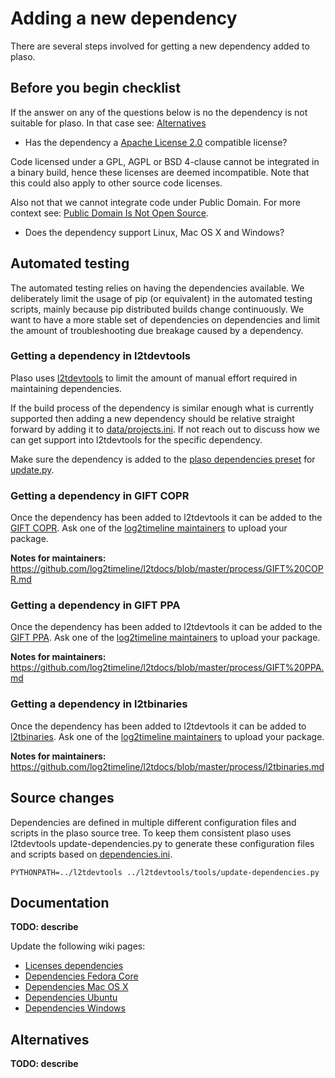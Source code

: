 # Adding a new dependency

There are several steps involved for getting a new dependency added to plaso.

## Before you begin checklist

If the answer on any of the questions below is no the dependency is not suitable for plaso. In that case see: [Alternatives](Adding-a-new-dependency.md#alternatives)

* Has the dependency a [Apache License 2.0](http://www.apache.org/licenses/LICENSE-2.0) compatible license?

Code licensed under a GPL, AGPL or BSD 4-clause cannot be integrated in a binary build, hence these licenses are deemed incompatible. Note that this could also apply to other source code licenses.

Also not that we cannot integrate code under Public Domain. For more context see: [Public Domain Is Not Open Source](https://opensource.org/node/878).

* Does the dependency support Linux, Mac OS X and Windows?

## Automated testing

The automated testing relies on having the dependencies available. We deliberately limit the usage of pip (or equivalent) in the automated testing scripts, mainly because pip distributed builds change continuously. We want to have a more stable set of dependencies on dependencies and limit the amount of troubleshooting due breakage caused by a dependency.

### Getting a dependency in l2tdevtools

Plaso uses [l2tdevtools](https://github.com/log2timeline/l2tdevtools) to limit the amount of manual effort required in maintaining dependencies.

If the build process of the dependency is similar enough what is currently supported then adding a new dependency should be relative straight forward by adding it to [data/projects.ini](https://github.com/log2timeline/l2tdevtools/blob/master/data/projects.ini). If not reach out to discuss how we can get support into l2tdevtools for the specific dependency.

Make sure the dependency is added to the [plaso dependencies preset](https://github.com/log2timeline/l2tdevtools/blob/master/data/presets.ini) for [update.py](https://github.com/log2timeline/l2tdevtools/blob/master/tools/update.py).

### Getting a dependency in GIFT COPR

Once the dependency has been added to l2tdevtools it can be added to the [GIFT COPR](https://copr.fedorainfracloud.org/groups/g/gift/coprs/). Ask one of the [log2timeline maintainers](https://github.com/orgs/log2timeline/teams/log2timeline-maintainers/members) to upload your package.

**Notes for maintainers:** https://github.com/log2timeline/l2tdocs/blob/master/process/GIFT%20COPR.md

### Getting a dependency in GIFT PPA

Once the dependency has been added to l2tdevtools it can be added to the [GIFT PPA](https://launchpad.net/~gift). Ask one of the [log2timeline maintainers](https://github.com/orgs/log2timeline/teams/log2timeline-maintainers/members) to upload your package.

**Notes for maintainers:** https://github.com/log2timeline/l2tdocs/blob/master/process/GIFT%20PPA.md

### Getting a dependency in l2tbinaries

Once the dependency has been added to l2tdevtools it can be added to [l2tbinaries](https://github.com/log2timeline/l2tbinaries). Ask one of the [log2timeline maintainers](https://github.com/orgs/log2timeline/teams/log2timeline-maintainers/members) to upload your package.

**Notes for maintainers:** https://github.com/log2timeline/l2tdocs/blob/master/process/l2tbinaries.md

## Source changes

Dependencies are defined in multiple different configuration files and scripts in the plaso source tree. To keep them consistent plaso uses l2tdevtools update-dependencies.py to generate these configuration files and scripts based on [dependencies.ini](https://github.com/log2timeline/plaso/blob/master/dependencies.ini).

```
PYTHONPATH=../l2tdevtools ../l2tdevtools/tools/update-dependencies.py
```

## Documentation
**TODO: describe**

Update the following wiki pages:

* [Licenses dependencies](Licenses-dependencies.md)
* [Dependencies Fedora Core](Dependencies-Fedora-Core.md)
* [Dependencies Mac OS X](Dependencies-MacOS.md)
* [Dependencies Ubuntu](Dependencies---Ubuntu.md)
* [Dependencies Windows](Dependencies-Windows.md)

## Alternatives
**TODO: describe**
